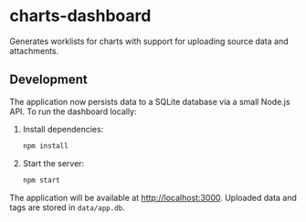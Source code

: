 # charts-dashboard

Generates worklists for charts with support for uploading source data and attachments.

## Development

The application now persists data to a SQLite database via a small Node.js API. To run the dashboard locally:

1. Install dependencies:

   ```bash
   npm install
   ```

2. Start the server:

   ```bash
   npm start
   ```

The application will be available at [http://localhost:3000](http://localhost:3000). Uploaded data and tags are stored in `data/app.db`.

